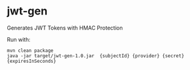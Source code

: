 jwt-gen
=======

Generates JWT Tokens with HMAC Protection

Run with:

    mvn clean package
    java -jar target/jwt-gen-1.0.jar  {subjectId} {provider} {secret} {expiresInSeconds}


